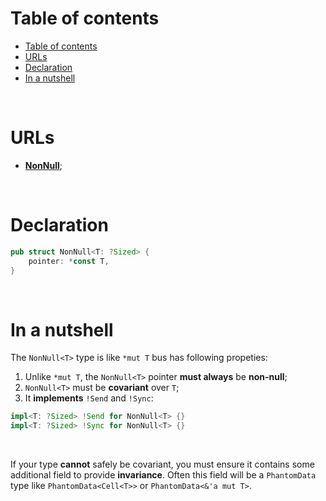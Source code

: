 # Table of contents
- [Table of contents](#table-of-contents)
- [URLs](#urls)
- [Declaration](#declaration)
- [In a nutshell](#in-a-nutshell)

<br>

# URLs
- [**NonNull<T>**](https://doc.rust-lang.org/std/ptr/struct.NonNull.html);

<br>

# Declaration
```rust
pub struct NonNull<T: ?Sized> {
    pointer: *const T,
}
```

<br>

# In a nutshell
The `NonNull<T>` type is like `*mut T` bus has following propeties:
1. Unlike `*mut T`, the `NonNull<T>` pointer **must always** be **non-null**;
2. `NonNull<T>` must be **covariant** over `T`;
3. It **implements** `!Send` and `!Sync`:
```rust
impl<T: ?Sized> !Send for NonNull<T> {}
impl<T: ?Sized> !Sync for NonNull<T> {}
```

<br>

If your type **cannot** safely be covariant, you must ensure it contains some additional field to provide **invariance**. Often this field will be a `PhantomData` type like `PhantomData<Cell<T>>` or `PhantomData<&'a mut T>`.


